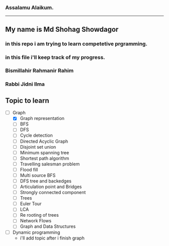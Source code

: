 ### Assalamu Alaikum.
---
## My name is Md Shohag Showdagor
### in this repo i am trying to learn competetive prgramming.
### in this  file i'll keep track of my progress.
### Bismillahir Rahmanir Rahim
### Rabbi Jidni Ilma

## Topic to learn
- [ ] Graph  
    - [x] Graph representation
    - [ ] BFS
    - [ ] DFS
    - [ ] Cycle detection
    - [ ] Directed Acyclic Graph
    - [ ] Disjoint set union
    - [ ] Minimum spanning tree
    - [ ] Shortest path algorithm  
    - [ ] Travelling salesman problem  
    - [ ] Flood fill  
    - [ ] Multi source BFS  
    - [ ] DFS tree and backedges  
    - [ ] Articulation point and Bridges
    - [ ] Strongly connected component
    - [ ] Trees
    - [ ] Euler Tour
    - [ ] LCA
    - [ ] Re rooting of trees
    - [ ] Network Flows
    - [ ] Graph and Data Structures  
- [ ] Dynamic programming  
    - i'll add topic after i finish graph